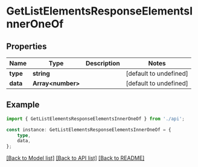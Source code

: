 # GetListElementsResponseElementsInnerOneOf


## Properties

Name | Type | Description | Notes
------------ | ------------- | ------------- | -------------
**type** | **string** |  | [default to undefined]
**data** | **Array&lt;number&gt;** |  | [default to undefined]

## Example

```typescript
import { GetListElementsResponseElementsInnerOneOf } from './api';

const instance: GetListElementsResponseElementsInnerOneOf = {
    type,
    data,
};
```

[[Back to Model list]](../README.md#documentation-for-models) [[Back to API list]](../README.md#documentation-for-api-endpoints) [[Back to README]](../README.md)
